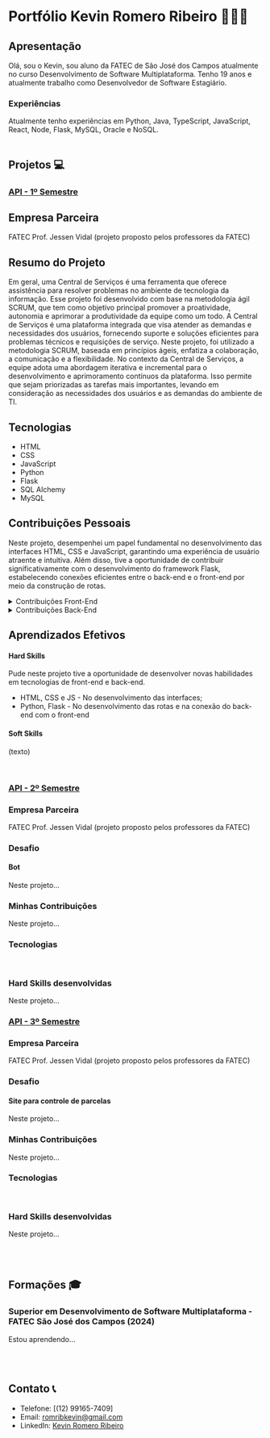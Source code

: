 # Portfólio Kevin Romero Ribeiro 🙋🏽‍♂️

## Apresentação

Olá, sou o Kevin, sou aluno da FATEC de São José dos Campos atualmente no curso Desenvolvimento de Software Multiplataforma. 
Tenho 19 anos e atualmente trabalho como Desenvolvedor de Software Estagiário.
<br>

### Experiências
Atualmente tenho experiências em Python, Java, TypeScript, JavaScript, React, Node, Flask, MySQL, Oracle e NoSQL.
<br>
<br>

## Projetos 💻

### [API - 1º Semestre](https://github.com/whatscodeg3/API-DSM-ServiceDesk)

## Empresa Parceira 
FATEC Prof. Jessen Vidal (projeto proposto pelos professores da FATEC)
<br>

## Resumo do Projeto 

Em geral, uma Central de Serviços é uma ferramenta que oferece assistência para resolver problemas no ambiente de tecnologia da informação. Esse projeto foi desenvolvido com base na metodologia ágil SCRUM, que tem como objetivo principal promover a proatividade, autonomia e aprimorar a produtividade da equipe como um todo. A Central de Serviços é uma plataforma integrada que visa atender as demandas e necessidades dos usuários, fornecendo suporte e soluções eficientes para problemas técnicos e requisições de serviço. Neste projeto, foi utilizado a metodologia SCRUM, baseada em princípios ágeis, enfatiza a colaboração, a comunicação e a flexibilidade. No contexto da Central de Serviços, a equipe adota uma abordagem iterativa e incremental para o desenvolvimento e aprimoramento contínuos da plataforma. Isso permite que sejam priorizadas as tarefas mais importantes, levando em consideração as necessidades dos usuários e as demandas do ambiente de TI.

## Tecnologias 
* HTML
* CSS
* JavaScript
* Python
* Flask
* SQL Alchemy
* MySQL

## Contribuições Pessoais
Neste projeto, desempenhei um papel fundamental no desenvolvimento das interfaces HTML, CSS e JavaScript, garantindo uma experiência de usuário atraente e intuitiva. 
Além disso, tive a oportunidade de contribuir significativamente com o desenvolvimento do framework Flask, estabelecendo conexões eficientes entre o 
back-end e o front-end por meio da construção de rotas.

<details>
    
  <Summary>Contribuições Front-End</Summary>
  
  ```html
     ...
  ```
  Nesse código eu realizei...
  <br>
</details>

<details>
    
  <Summary>Contribuições Back-End</Summary>
  
  ```html
     ...
  ```
  Nesse código eu realizei...
  <br>
</details>


## Aprendizados Efetivos

#### Hard Skills  
Pude neste projeto tive a oportunidade de desenvolver novas habilidades em tecnologias de front-end e back-end.
* HTML, CSS e JS - No desenvolvimento das interfaces;
* Python, Flask - No desenvolvimento das rotas e na conexão do back-end com o front-end

#### Soft Skills 

(texto)

<br>

### [API - 2º Semestre](https://github.com/whatscodeg3/API-2DSM-DailyBot)


### Empresa Parceira ###
FATEC Prof. Jessen Vidal (projeto proposto pelos professores da FATEC)
<br>

### Desafio ###

#### Bot ####
Neste projeto...
<br>

### Minhas Contribuições ###
Neste projeto...
<br>

### Tecnologias ###
<br>

### Hard Skills desenvolvidas ###
Neste projeto...
<br>

### [API - 3º Semestre](https://github.com/whatscodeg3/API-3DSM)

### Empresa Parceira ###
FATEC Prof. Jessen Vidal (projeto proposto pelos professores da FATEC)
<br>

### Desafio ###

#### Site para controle de parcelas ####
Neste projeto...
<br>

### Minhas Contribuições ###
Neste projeto...
<br>

### Tecnologias ###
<br>

### Hard Skills desenvolvidas ###
Neste projeto...
<br>

<br>
<br>

## Formações 🎓

### Superior em Desenvolvimento de Software Multiplataforma - FATEC São José dos Campos (2024)

Estou aprendendo...

<br>
<br>

## Contato 📞

- Telefone: [(12) 99165-7409]
- Email: [romribkevin@gmail.com](#)
- LinkedIn: [Kevin Romero Ribeiro](#)
